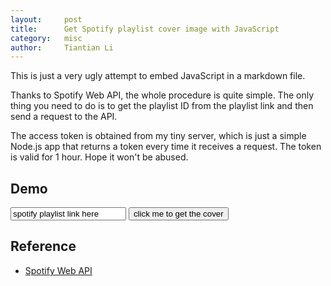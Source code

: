```yaml
---
layout:     post
title:      Get Spotify playlist cover image with JavaScript
category:   misc
author:     Tiantian Li
---
```


This is just a very ugly attempt to embed JavaScript in a markdown file.

Thanks to Spotify Web API, the whole procedure is quite simple. The only thing you need to do is to get the playlist ID from the playlist link and then send a request to the API.

The access token is obtained from my tiny server, which is just a simple Node.js app that returns a token every time it receives a request. The token is valid for 1 hour. Hope it won't be abused.

## Demo

<!--
// make text input field and button
-->
<input type="text" id="input" value="spotify playlist link here" />
<button id="button">click me to get the cover</button>

<img id="image" src="" />

<!--
// by extracting the playlist ID from the input field, send a request to the API and get the cover image
// get a access token first
-->
<script>
    var input = document.getElementById("input");
    var button = document.getElementById("button");
    var image = document.getElementById("image");

    button.onclick = function() {
        var playlistID = input.value.split("/")[4];
        var url = "https://api.spotify.com/v1/playlists/" + playlistID + "/images";

        // first, get a token from rn.arcohol.com
        var token = "";
        var tokenRequest = new XMLHttpRequest();
        tokenRequest.open("GET", "https://rn.arcohol.com/", true);
        tokenRequest.send();
        tokenRequest.onreadystatechange = function() {
            if (tokenRequest.readyState == 4 && tokenRequest.status == 200) {
                token = JSON.parse(tokenRequest.responseText).access_token;
                // then, send a request to the API
                var request = new XMLHttpRequest();
                request.open("GET", url, true);
                request.setRequestHeader("Authorization", "Bearer " + token);
                request.send();
                request.onreadystatechange = function() {
                    if (request.readyState == 4 && request.status == 200) {
                        var response = JSON.parse(request.responseText);
                        // display the cover image
                        image.src = response[0].url;
                    }
                }
            }
        }
    }
</script>

## Reference

- [Spotify Web API](https://developer.spotify.com/documentation/web-api/)
